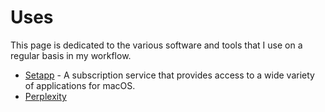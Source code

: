 # Uses

This page is dedicated to the various software and tools that I use on a regular basis in my workflow.

- [Setapp](https://go.setapp.com/invite/lpkibdl8) - A subscription service that provides access to a wide variety of
  applications for macOS.
- [Perplexity](https://perplexity.ai/pro?referral_code=X66KYORD)
